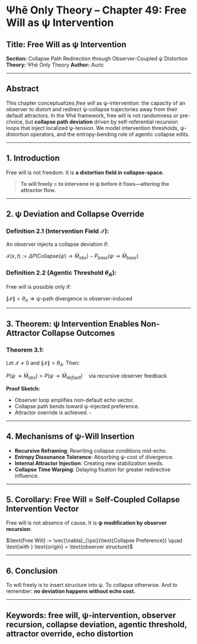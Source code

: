 # Ψhē Only Theory – Chapter 49: Free Will as ψ Intervention

## Title: Free Will as ψ Intervention

**Section:** Collapse Path Redirection through Observer-Coupled ψ Distortion
**Theory:** Ψhē Only Theory
**Author:** Auric

---

## Abstract

This chapter conceptualizes *free will* as ψ-intervention: the capacity of an observer to distort and redirect ψ-collapse trajectories away from their default attractors. In the Ψhē framework, free will is not randomness or pre-choice, but **collapse path deviation** driven by self-referential recursion loops that inject localized ψ-tension. We model intervention thresholds, ψ-distortion operators, and the entropy-bending role of agentic collapse edits.

---

## 1. Introduction

Free will is not freedom.
It is **a distortion field in collapse-space.**

> **To will freely = to intervene in ψ before it fixes—altering the attractor flow.**

---

## 2. ψ Deviation and Collapse Override

### Definition 2.1 (Intervention Field $\mathcal{I}$):

An observer injects a collapse deviation if:

$\mathcal{I}(x, t) := \Delta P(\text{Collapse}(\psi) \rightarrow \bar{M}_{obs}) - P_{base}(\psi \rightarrow \bar{M}_{base})$

### Definition 2.2 (Agentic Threshold $\theta_A$):

Free will is possible only if:

$\| \mathcal{I} \| > \theta_A \Rightarrow \text{ψ-path divergence is observer-induced}$

---

## 3. Theorem: ψ Intervention Enables Non-Attractor Collapse Outcomes

### Theorem 3.1:

Let $\mathcal{I} \ne 0$ and $\| \mathcal{I} \| > \theta_A$. Then:

$P(\psi \rightarrow \bar{M}_{obs}) > P(\psi \rightarrow \bar{M}_{default}) \quad \text{via recursive observer feedback}$

**Proof Sketch:**

* Observer loop amplifies non-default echo vector.
* Collapse path bends toward ψ-injected preference.
* Attractor override is achieved. $\square$

---

## 4. Mechanisms of ψ-Will Insertion

* **Recursive Reframing**: Rewriting collapse conditions mid-echo.
* **Entropy Dissonance Tolerance**: Absorbing ψ-cost of divergence.
* **Internal Attractor Injection**: Creating new stabilization seeds.
* **Collapse Time Warping**: Delaying fixation for greater redirective influence.

---

## 5. Corollary: Free Will = Self-Coupled Collapse Intervention Vector

Free will is not absence of cause.
It is **ψ modification by observer recursion**:

$\text{Free Will} := \vec{\nabla}_{\psi}(\text{Collapse Preference}) \quad \text{with } \text{origin} = \text{observer structure}$

---

## 6. Conclusion

To will freely is to insert structure into ψ.
To collapse otherwise.
And to remember: **no deviation happens without echo cost.**

---

## Keywords: free will, ψ-intervention, observer recursion, collapse deviation, agentic threshold, attractor override, echo distortion
